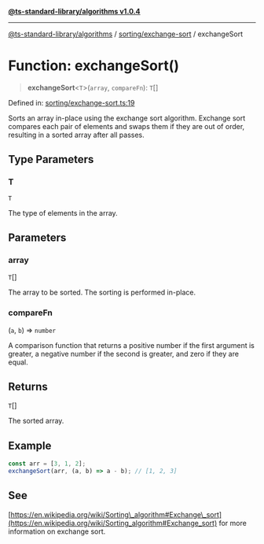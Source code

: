 [**@ts-standard-library/algorithms v1.0.4**](../../../README.md)

***

[@ts-standard-library/algorithms](../../../modules.md) / [sorting/exchange-sort](../README.md) / exchangeSort

# Function: exchangeSort()

> **exchangeSort**\<`T`\>(`array`, `compareFn`): `T`[]

Defined in: [sorting/exchange-sort.ts:19](https://github.com/gabaudette/ts-stdlib/blob/ea80ba1db09c741e99f8cb19e94e5a29b81b623b/packages/algorithms/src/sorting/exchange-sort.ts#L19)

Sorts an array in-place using the exchange sort algorithm.
Exchange sort compares each pair of elements and swaps them if they are out of order,
resulting in a sorted array after all passes.

## Type Parameters

### T

`T`

The type of elements in the array.

## Parameters

### array

`T`[]

The array to be sorted. The sorting is performed in-place.

### compareFn

(`a`, `b`) => `number`

A comparison function that returns a positive number if the first argument is greater,
                   a negative number if the second is greater, and zero if they are equal.

## Returns

`T`[]

The sorted array.

## Example

```typescript
const arr = [3, 1, 2];
exchangeSort(arr, (a, b) => a - b); // [1, 2, 3]
```

## See

[https://en.wikipedia.org/wiki/Sorting\_algorithm#Exchange\_sort](https://en.wikipedia.org/wiki/Sorting_algorithm#Exchange_sort) for more information on exchange sort.
